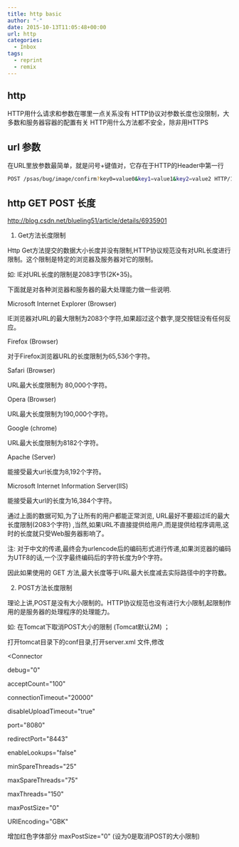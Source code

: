 ```yaml
---
title: http basic
author: "-"
date: 2015-10-13T11:05:48+00:00
url: http
categories:
  - Inbox
tags:
  - reprint
  - remix
---
```

## http

HTTP用什么请求和参数在哪里一点关系没有
HTTP协议对参数长度也没限制，大多数和服务器容器的配置有关
HTTP用什么方法都不安全，除非用HTTPS

## url 参数

在URL里放参数最简单，就是问号+键值对，它存在于HTTP的Header中第一行

```bash
POST /psas/bug/image/confirm?key0=value0&key1=value1&key2=value2 HTTP/1.1
```

## http GET POST 长度

<http://blog.csdn.net/blueling51/article/details/6935901>

1. Get方法长度限制

Http Get方法提交的数据大小长度并没有限制,HTTP协议规范没有对URL长度进行限制。这个限制是特定的浏览器及服务器对它的限制。

如: IE对URL长度的限制是2083字节(2K+35)。

下面就是对各种浏览器和服务器的最大处理能力做一些说明.

Microsoft Internet Explorer (Browser)

IE浏览器对URL的最大限制为2083个字符,如果超过这个数字,提交按钮没有任何反应。
  
Firefox (Browser)

对于Firefox浏览器URL的长度限制为65,536个字符。

Safari (Browser)

URL最大长度限制为 80,000个字符。

Opera (Browser)

URL最大长度限制为190,000个字符。

Google (chrome)

URL最大长度限制为8182个字符。

Apache (Server)

能接受最大url长度为8,192个字符。

Microsoft Internet Information Server(IIS)

能接受最大url的长度为16,384个字符。

通过上面的数据可知,为了让所有的用户都能正常浏览, URL最好不要超过IE的最大长度限制(2083个字符) ,当然,如果URL不直接提供给用户,而是提供给程序调用,这时的长度就只受Web服务器影响了。

注: 对于中文的传递,最终会为urlencode后的编码形式进行传递,如果浏览器的编码为UTF8的话,一个汉字最终编码后的字符长度为9个字符。

因此如果使用的 GET 方法,最大长度等于URL最大长度减去实际路径中的字符数。

2. POST方法长度限制

理论上讲,POST是没有大小限制的。HTTP协议规范也没有进行大小限制,起限制作用的是服务器的处理程序的处理能力。

如: 在Tomcat下取消POST大小的限制 (Tomcat默认2M) ；

打开tomcat目录下的conf目录,打开server.xml 文件,修改

<Connector

debug="0"

acceptCount="100"

connectionTimeout="20000"

disableUploadTimeout="true"

port="8080"

redirectPort="8443"

enableLookups="false"

minSpareThreads="25"

maxSpareThreads="75"

maxThreads="150"

maxPostSize="0"

URIEncoding="GBK"

</Connector>

增加红色字体部分 maxPostSize="0" (设为0是取消POST的大小限制)
